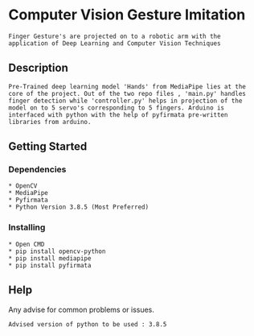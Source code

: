 # Computer Vision Gesture Imitation
```
Finger Gesture's are projected on to a robotic arm with the application of Deep Learning and Computer Vision Techniques
```
## Description
```
Pre-Trained deep learning model 'Hands' from MediaPipe lies at the core of the project. Out of the two repo files , 'main.py' handles finger detection while 'controller.py' helps in projection of the model on to 5 servo's corresponding to 5 fingers. Arduino is interfaced with python with the help of pyfirmata pre-written libraries from arduino.
```
## Getting Started

### Dependencies
```
* OpenCV
* MediaPipe
* Pyfirmata
* Python Version 3.8.5 (Most Preferred) 
```
### Installing
```
* Open CMD
* pip install opencv-python
* pip install mediapipe
* pip install pyfirmata
```
## Help

Any advise for common problems or issues.
```
Advised version of python to be used : 3.8.5
```
